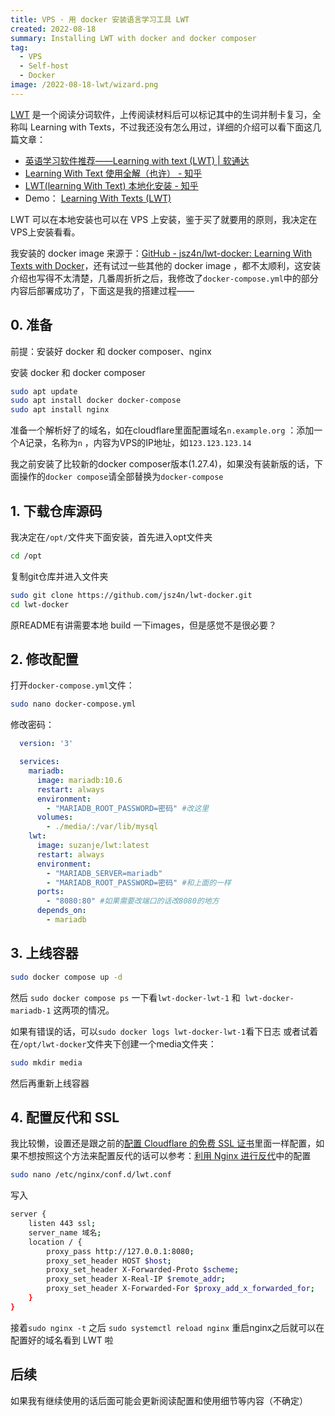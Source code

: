 ```yaml
---
title: VPS · 用 docker 安装语言学习工具 LWT
created: 2022-08-18
summary: Installing LWT with docker and docker composer 
tag:
  - VPS
  - Self-host
  - Docker
image: /2022-08-18-lwt/wizard.png
---
```


[LWT](https://learning-with-texts.sourceforge.io/) 是一个阅读分词软件，上传阅读材料后可以标记其中的生词并制卡复习，全称叫 Learning with Texts，不过我还没有怎么用过，详细的介绍可以看下面这几篇文章：
- [英语学习软件推荐——Learning with text (LWT) | 软通达](https://cyddgh.github.io/post/20220311154810/)
- [Learning With Text 使用全解（也许） - 知乎](https://zhuanlan.zhihu.com/p/463832139)
- [LWT(learning With Text) 本地化安装 - 知乎](https://zhuanlan.zhihu.com/p/473056398)
- Demo： [Learning With Texts (LWT)](https://learning-with-texts.sourceforge.io/testdb/index.php)

LWT 可以在本地安装也可以在 VPS 上安装，鉴于买了就要用的原则，我决定在VPS上安装看看。

我安装的 docker image 来源于：[GitHub - jsz4n/lwt-docker: Learning With Texts with Docker](https://github.com/jsz4n/lwt-docker)，还有试过一些其他的 docker image ，都不太顺利，这安装介绍也写得不太清楚，几番周折折之后，我修改了`docker-compose.yml`中的部分内容后部署成功了，下面这是我的搭建过程——

## 0. 准备
前提：安装好 docker 和 docker composer、nginx

安装 docker 和 docker composer
```bash
sudo apt update
sudo apt install docker docker-compose
sudo apt install nginx
```

准备一个解析好了的域名，如在cloudflare里面配置域名`n.example.org` ：添加一个A记录，名称为`n` ，内容为VPS的IP地址，如`123.123.123.14`

我之前安装了比较新的docker composer版本(1.27.4)，如果没有装新版的话，下面操作的`docker compose`请全部替换为`docker-compose`

## 1. 下载仓库源码
我决定在`/opt/`文件夹下面安装，首先进入opt文件夹
```bash
cd /opt
```
复制git仓库并进入文件夹
```bash
sudo git clone https://github.com/jsz4n/lwt-docker.git 
cd lwt-docker
```
原README有讲需要本地 build 一下images，但是感觉不是很必要？
## 2. 修改配置

打开`docker-compose.yml`文件：
```bash
sudo nano docker-compose.yml	
```
修改密码：
```yaml title="docker-compose.yml" {7,15}
  version: '3'

  services:
    mariadb:
      image: mariadb:10.6
      restart: always
      environment:
        - "MARIADB_ROOT_PASSWORD=密码" #改这里
      volumes:
        - ./media/:/var/lib/mysql
    lwt:
      image: suzanje/lwt:latest
      restart: always
      environment:
        - "MARIADB_SERVER=mariadb"
        - "MARIADB_ROOT_PASSWORD=密码" #和上面的一样
      ports:
        - "8080:80" #如果需要改端口的话改8080的地方
      depends_on:
        - mariadb
```

## 3. 上线容器
```bash
sudo docker compose up -d
```
然后 `sudo docker compose ps`  一下看`lwt-docker-lwt-1` 和` lwt-docker-mariadb-1` 这两项的情况。

如果有错误的话，可以`sudo docker logs lwt-docker-lwt-1`看下日志
或者试着在`/opt/lwt-docker`文件夹下创建一个media文件夹：

```bash
sudo mkdir media
```
然后再重新上线容器

## 4. 配置反代和 SSL
我比较懒，设置还是跟之前的[配置 Cloudflare 的免费 SSL 证书](2022-06-12-cloudflare)里面一样配置，如果不想按照这个方法来配置反代的话可以参考：[利用 Nginx 进行反代](https://mantyke.icu/posts/2021/rsshub-miniflux/#%E5%88%A9%E7%94%A8nginx%E8%BF%9B%E8%A1%8C%E5%8F%8D%E4%BB%A3)中的配置

```bash
sudo nano /etc/nginx/conf.d/lwt.conf
```
写入
```bash title="/etc/nginx/conf.d/lwt.conf" {2,4}
server {
	listen 443 ssl;
	server_name 域名;
	location / {
		proxy_pass http://127.0.0.1:8080;
		proxy_set_header HOST $host;
		proxy_set_header X-Forwarded-Proto $scheme;
		proxy_set_header X-Real-IP $remote_addr;
		proxy_set_header X-Forwarded-For $proxy_add_x_forwarded_for;
	}
}
```
接着`sudo nginx -t` 之后 `sudo systemctl reload nginx` 重启nginx之后就可以在配置好的域名看到 LWT 啦

## 后续
如果我有继续使用的话后面可能会更新阅读配置和使用细节等内容（不确定）